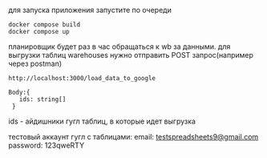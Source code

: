 для запуска приложения запустите по очереди

```
docker compose build
docker compose up
```

планировщик будет раз в час обращаться к wb за данными.
для выгрузки таблиц warehouses нужно отправить POST запрос(например через postman)

```
http://localhost:3000/load_data_to_google
```

```
Body:{
   ids: string[]
 }
```

ids - айдишники гугл таблиц, в которые идет выгрузка

тестовый аккаунт гугл с таблицами:
email: testspreadsheets9@gmail.com
password: 123qweRTY
